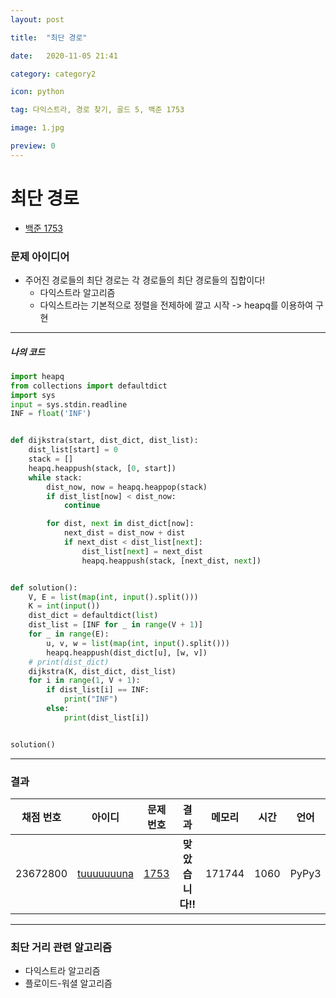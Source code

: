 ```yaml
---
layout: post 

title:  "최단 경로"

date:   2020-11-05 21:41

category: category2

icon: python

tag: 다익스트라, 경로 찾기, 골드 5, 백준 1753

image: 1.jpg

preview: 0
---
```




# 최단 경로

-  [백준 1753](https://www.acmicpc.net/problem/1753)



### 문제 아이디어

- 주어진 경로들의 최단 경로는 각 경로들의 최단 경로들의 집합이다!
  - 다익스트라 알고리즘
  - 다익스트라는 기본적으로 정렬을 전제하에 깔고 시작 -> heapq를 이용하여 구현

---

##### 나의 코드

~~~python
import heapq
from collections import defaultdict
import sys
input = sys.stdin.readline
INF = float('INF')


def dijkstra(start, dist_dict, dist_list):
    dist_list[start] = 0
    stack = []
    heapq.heappush(stack, [0, start])
    while stack:
        dist_now, now = heapq.heappop(stack)
        if dist_list[now] < dist_now:
            continue

        for dist, next in dist_dict[now]:
            next_dist = dist_now + dist
            if next_dist < dist_list[next]:
                dist_list[next] = next_dist
                heapq.heappush(stack, [next_dist, next])


def solution():
    V, E = list(map(int, input().split()))
    K = int(input())
    dist_dict = defaultdict(list)
    dist_list = [INF for _ in range(V + 1)]
    for _ in range(E):
        u, v, w = list(map(int, input().split()))
        heapq.heappush(dist_dict[u], [w, v])
    # print(dist_dict)
    dijkstra(K, dist_dict, dist_list)
    for i in range(1, V + 1):
        if dist_list[i] == INF:
            print("INF")
        else:
            print(dist_list[i])


solution()
~~~

---

### 결과

| 채점 번호 |                        아이디                         |                  문제 번호                   |       결과       | 메모리 | 시간 | 언어  |
| :-------: | :---------------------------------------------------: | :------------------------------------------: | :--------------: | :----: | :--: | :---: |
| 23672800  | [tuuuuuuuna](https://www.acmicpc.net/user/tuuuuuuuna) | [1753](https://www.acmicpc.net/problem/1753) | **맞았습니다!!** | 171744 | 1060 | PyPy3 |

---

### 최단 거리 관련 알고리즘

- 다익스트라 알고리즘
- 플로이드-워셜 알고리즘